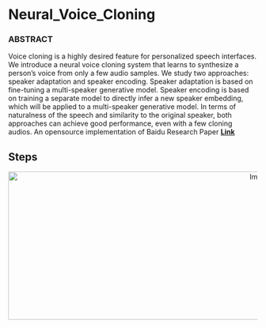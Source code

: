 # Neural_Voice_Cloning
### ABSTRACT
Voice cloning is a highly desired feature for personalized speech interfaces. We
introduce a neural voice cloning system that learns to synthesize a person’s voice
from only a few audio samples. We study two approaches: speaker adaptation
and speaker encoding. Speaker adaptation is based on fine-tuning a multi-speaker
generative model. Speaker encoding is based on training a separate model to
directly infer a new speaker embedding, which will be applied to a multi-speaker
generative model. In terms of naturalness of the speech and similarity to the original
speaker, both approaches can achieve good performance, even with a few cloning
audios. An opensource implementation of Baidu Research Paper **[Link](https://arxiv.org/pdf/1802.06006.pdf)**

## Steps
<p align="center">
    <img src="Img/Workflow.png" alt="Image" width="1000" height="300"/>
</p>
